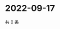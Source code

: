 # 2022-09-17

共 0 条

<!-- BEGIN WEIBO -->
<!-- 最后更新时间 Sat Sep 17 2022 05:15:49 GMT+0800 (China Standard Time) -->

<!-- END WEIBO -->
